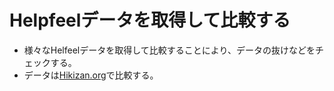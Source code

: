 <h1>Helpfeelデータを取得して比較する</h1>

<ul>
  <li>様々なHelfeelデータを取得して比較することにより、データの抜けなどをチェックする。</li>
  <li>データは<a href="https://hikizan.org/">Hikizan.org</a>で比較する。</li>
</ul>
